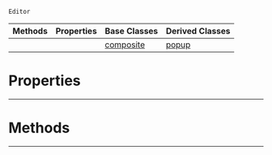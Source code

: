 `Editor`

|Methods|Properties|Base Classes|Derived Classes|
|---|---|---|---|
| | |[composite](https://github.com/zeroengineteam/ZeroDocs/code_reference/class_reference/composite.markdown)|[popup](https://github.com/zeroengineteam/ZeroDocs/code_reference/class_reference/popup.markdown)|


 #  Properties


---  
 #  Methods


---  
 

 